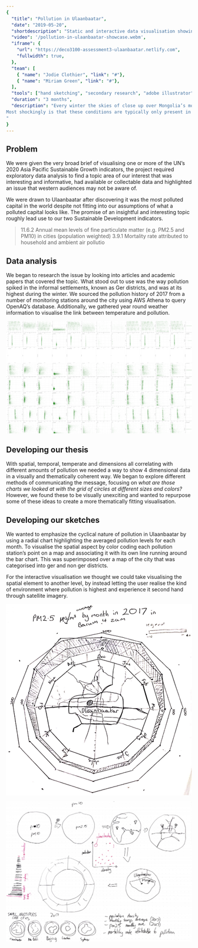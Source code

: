 ```yaml
---
{
  "title": "Pollution in Ulaanbaatar",
  "date": "2019-05-20",
  "shortdescription": "Static and interactive data visualisation showing the range of factors influencing pollution in the once most polluted capital of the world, Ulaanbaatar",
  "video": '/pollution-in-ulaanbaatar-showcase.webm',
  "iframe": {
    "url": "https://deco3100-assessment3-ulaanbaatar.netlify.com",
    "fullwidth": true,
  },
  "team": [
    { "name": "Jodie Clothier", "link": "#"},
    { "name": "Miriam Green", "link": "#"},
  ],
  "tools": ["hand sketching", "secondary research", "adobe illustrator", "three.js", "javascript", "html", "css"],
  "duration": "3 months",
  "description": "Every winter the skies of close up over Mongolia’s most populated city, Ulaanbaatar, and a cloak of pollution sits for months on end.  It is here where year round pollution levels average 133 times the WHO recommended level, where harrowing statistic and other harrowing statistic.  
Most shockingly is that these conditions are typically only present in cities with 10s of millions of citizens in highly-dense urban environments, Ulaanbaatar has neither.  In Ulaanbaatar: Choked by Pollution we explore the unique case of pollution through static and interactive data visualisation, completed for DECO3100: Information Visualisation studied during my Bachelor of Design Computing at the University of Sydney.
"
}
---
```


## Problem

We were given the very broad brief of visualising one or more of the UN’s 2020 Asia Pacific Sustainable Growth indicators, the project required exploratory data analysis to find a topic area of our interest that was interesting and informative, had available or collectable data and highlighted an issue that western audiences may not be aware of.

We were drawn to Ulaanbaatar after discovering it was the most polluted capital in the world despite not fitting into our assumptions of what a polluted capital looks like.  The promise of an insightful and interesting topic roughly lead use to our two Sustainable Development indicators.

> 11.6.2 Annual mean levels of fine particulate matter (e.g. PM2.5 and PM10) in cities (population weighted)
> 3.9.1 Mortality rate attributed to household and ambient air pollutio

## Data analysis

We began to research the issue by looking into articles and academic papers that covered the topic.  What stood out to use was the way pollution spiked in the informal settlements, known as Ger districts, and was at its highest during the winter.  We sourced the pollution history of 2017 from a number of monitoring stations around the city using AWS Athena to query OpenAQ’s database.  Additionally, we gathered year round weather information to visualise the link between temperature and pollution.  

![Data analysis using scatter plot matrix](./images/data_analysis.png)

## Developing our thesis

With spatial, temporal, temperate and dimensions all correlating with different amounts of pollution we needed a way to show 4 dimensional data in a visually and thematically coherent way.  We began to explore different methods of communicating the message, focusing on *what are those charts we looked at with the grid of circles at different sizes and colors?*  However, we found these to be visually unexciting and wanted to repurpose some of these ideas to create a more thematically fitting visualisation.

## Developing our sketches

We wanted to emphasize the cyclical nature of pollution in Ulaanbaatar by using a radial chart highlighting the averaged pollution levels for each month.  To visualise the spatial aspect by color coding each pollution station’s point on a map and associating it with its own line running around the bar chart.  This was superimposed over a map of the city that was categorised into ger and non ger districts.

For the interactive visualisation we thought we could take visualising the spatial element to another level, by instead letting the user realise the kind of environment where pollution is highest and experience it second hand through satellite imagery.

![First sketch of final concept for static visualisation](./images/a2_sketch_1.png)

![Exploring ideas for the narrative of the interactive visualisation](./images/a3_sketch_2.png)
